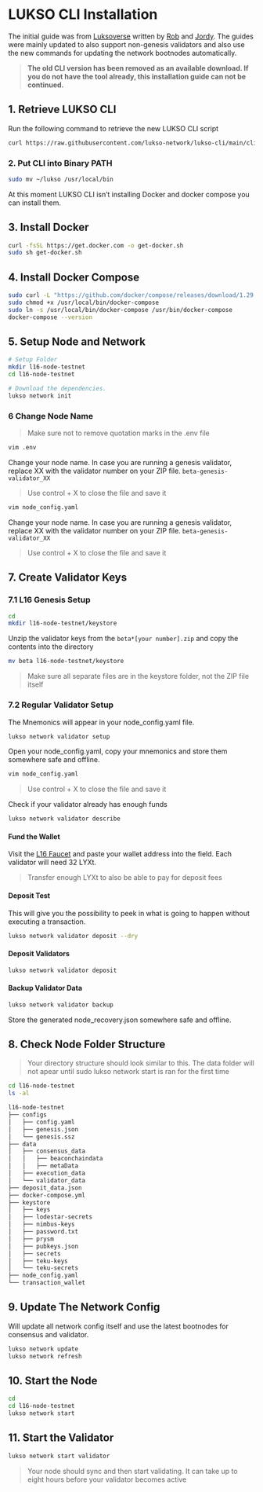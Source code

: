 # LUKSO CLI Installation

The initial guide was from [Luksoverse](https://luksoverse.io/2022/04/l16-re-spin-extra-tools-and-explanation/) written by [Rob](https://github.com/KEEZ-RobG) and [Jordy](https://github.com/JordyDutch). The guides were mainly updated to also support non-genesis validators and also use the new commands for updating the network bootnodes automatically.

> **The old CLI version has been removed as an available download. If you do not have the tool already, this installation guide can not be continued.**

## 1. Retrieve LUKSO CLI

Run the following command to retrieve the new LUKSO CLI script

```bash
curl https://raw.githubusercontent.com/lukso-network/lukso-cli/main/cli_downloader.sh | bash
```

### 2. Put CLI into Binary PATH

```bash
sudo mv ~/lukso /usr/local/bin
```

At this moment LUKSO CLI isn’t installing Docker and docker compose you can install them.

## 3. Install Docker

```bash
curl -fsSL https://get.docker.com -o get-docker.sh
sudo sh get-docker.sh
```

## 4. Install Docker Compose

```bash
sudo curl -L "https://github.com/docker/compose/releases/download/1.29.2/docker-compose-$(uname -s)-$(uname -m)" -o /usr/local/bin/docker-compose
sudo chmod +x /usr/local/bin/docker-compose
sudo ln -s /usr/local/bin/docker-compose /usr/bin/docker-compose
docker-compose --version
```

## 5. Setup Node and Network

```bash
# Setup Folder
mkdir l16-node-testnet
cd l16-node-testnet

# Download the dependencies.
lukso network init
```

### 6 Change Node Name

> Make sure not to remove quotation marks in the .env file

```bash
vim .env
```

Change your node name. In case you are running a genesis validator, replace XX with the validator number on your ZIP file. `beta-genesis-validator_XX`

> Use control + X to close the file and save it

```bash
vim node_config.yaml
```

Change your node name. In case you are running a genesis validator, replace XX with the validator number on your ZIP file. `beta-genesis-validator_XX`

> Use control + X to close the file and save it

## 7. Create Validator Keys

### 7.1 L16 Genesis Setup

```bash
cd
mkdir l16-node-testnet/keystore
```

Unzip the validator keys from the `beta*[your number].zip` and copy the contents into the directory

```bash
mv beta l16-node-testnet/keystore
```

> Make sure all separate files are in the keystore folder, not the ZIP file itself

### 7.2 Regular Validator Setup

The Mnemonics will appear in your node_config.yaml file.

```bash
lukso network validator setup
```

Open your node_config.yaml, copy your mnemonics and store them somewhere safe and offline.

```bash
vim node_config.yaml
```

> Use control + X to close the file and save it

Check if your validator already has enough funds

```bash
lukso network validator describe
```

#### Fund the Wallet

Visit the [L16 Faucet](https://faucet.l16.lukso.network/) and paste your wallet address into the field. Each validator will need 32 LYXt.

> Transfer enough LYXt to also be able to pay for deposit fees

#### Deposit Test

This will give you the possibility to peek in what is going to happen without executing a transaction.

```bash
lukso network validator deposit --dry
```

#### Deposit Validators

```bash
lukso network validator deposit
```

#### Backup Validator Data

```bash
lukso network validator backup
```

Store the generated node_recovery.json somewhere safe and offline.

## 8. Check Node Folder Structure

> Your directory structure should look similar to this. The data folder will not apear until sudo lukso network start is ran for the first time

```bash
cd l16-node-testnet
ls -al
```

```bash
l16-node-testnet
├── configs
│   ├── config.yaml
│   ├── genesis.json
│   └── genesis.ssz
├── data
│   ├── consensus_data
│   │   ├── beaconchaindata
│   │   ├── metaData
│   ├── execution_data
│   └── validator_data
├── deposit_data.json
├── docker-compose.yml
├── keystore
│   ├── keys
│   ├── lodestar-secrets
│   ├── nimbus-keys
│   ├── password.txt
│   ├── prysm
│   ├── pubkeys.json
│   ├── secrets
│   ├── teku-keys
│   └── teku-secrets
├── node_config.yaml
└── transaction_wallet
```

## 9. Update The Network Config

Will update all network config itself and use the latest
bootnodes for consensus and validator.

```bash
lukso network update
lukso network refresh
```

## 10. Start the Node

```bash
cd
cd l16-node-testnet
lukso network start
```

## 11. Start the Validator

```bash
lukso network start validator
```

> Your node should sync and then start validating. It can take up to eight hours before your validator becomes active
